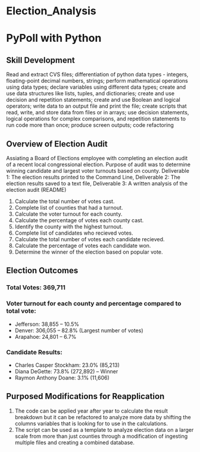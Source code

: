 # Election_Analysis
# PyPoll with Python
## Skill Development
Read and extract CVS files; differentiation of python data types - integers, floating-point decimal numbers, strings; perform mathematical operations using data types; declare variables using different data types; create and use data structures like lists, tuples, and dictionaries; create and use decision and repetition statements; create and use Boolean and logical operators; write data to an output file and print the file; create scripts that read, write, and store data from files or in arrays; use decision statements, logical operations for complex comparisons, and repetition statements to run code more than once; produce screen outputs; code refactoring
## Overview of Election Audit
Assiating a Board of Elections employee with completing an election audit of a recent local congressional election. Purpose of audit was to determine winning candidate and largest voter turnouts based on county. Deliverable 1: The election results printed to the Command Line, Deliverable 2: The election results saved to a text file, Deliverable 3: A written analysis of the election audit (README)

1. Calculate the total number of votes cast.
2. Complete list of counties that had a turnout.
3. Calculate the voter turnout for each county.
4. Calculate the percentage of votes each county cast.
5. Identify the county with the highest turnout.
6. Complete list of candidates who recieved votes.
7. Calculate the total number of votes each candidate recieved.
8. Calculate the percentage of votes each candidate won.
9. Determine the winner of the election based on popular vote.

## Election Outcomes
### Total Votes: 369,711
### Voter turnout for each county and percentage compared to total vote: 
- Jefferson: 38,855 – 10.5%
- Denver: 306,055 – 82.8% (Largest number of votes)
- Arapahoe: 24,801 – 6.7%
### Candidate Results: 
- Charles Casper Stockham: 23.0% (85,213)
- Diana DeGette: 73.8% (272,892) – Winner
- Raymon Anthony Doane: 3.1% (11,606)

## Purposed Modifications for Reapplication 
1.	The code can be applied year after year to calculate the result breakdown but it can be refactored to analyze more data by shifting the columns variables that is looking for to use in the calculations. 
2.	The script can be used as a template to analyze election data on a larger scale from more than just counties through a modification of ingesting multiple files and creating a combined database. 

